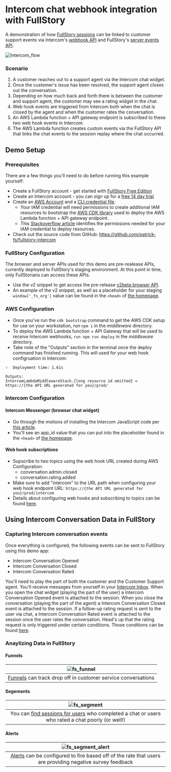# Intercom chat webhook integration with FullStory

A demonstration of how [FullStory sessions](https://www.fullstory.com/platform/session-insights/) can be linked to customer support events 
via Intercom's [webhook API](https://developers.intercom.com/intercom-api-reference/reference/webhooks) and 
FullStory's [server events API](https://developer.fullstory.com/server/v2/events/create-events/).

![Intercom_flow](https://user-images.githubusercontent.com/45576380/236958638-3f5c3392-1ca5-4d44-8723-33242b34f333.png)

### Scenario

1. A customer reaches out to a support agent via the Intercom chat widget.
2. Once the customer's issue has been resolved, the support agent closes out the conversation.
3. Depending on how much back and forth there is between the customer and support agent, the customer may see a rating widget in the chat.
4. Web hook events are triggered from Intercom both when the chat is closed by the agent and when the customer rates the conversation.
5. An AWS Lambda function + API gateway endpoint is subscribed to these two web hook events in Intercom.
6. The AWS Lambda function creates custom events via the FullStory API that links the chat events to the session replay where the chat occurred.

## Demo Setup

### Prerequisites

There are a few things you'll need to do before running this example yourself:

- Create a FullStory account - get started with [FullStory Free Edition](https://help.fullstory.com/hc/en-us/articles/360020623354-FullStory-Free-Edition)
- Create an Intercom account - you can sign up for a [free 14 day trial](https://www.intercom.com/help/en/articles/891-how-do-i-sign-up-for-a-free-trial-of-intercom)
- Create an [AWS Account](https://repost.aws/knowledge-center/create-and-activate-aws-account) and a [CLI credential file](https://docs.aws.amazon.com/cli/latest/userguide/cli-configure-files.html).
  - Your IAM credential will need permissions to create additional IAM resources to bootstrap the [AWS CDK library](https://docs.aws.amazon.com/cdk/v2/guide/getting_started.html) used to deploy the AWS Lambda function + API gateway endpoint.
  - This [Stackoverflow article](https://stackoverflow.com/questions/57118082/what-iam-permissions-are-needed-to-use-cdk-deploy) identifies the permissions needed for your IAM credential to deploy resources.
- Check out the source code from GitHub: https://github.com/patrick-fs/fullstory-intercom

### FullStory Configuration

The browser and server APIs used for this demo are pre-realease APIs, currently deployed to FullStory's staging environment. At this point in time, only FullStorians can access these APIs.

- Use the v2 snippet to get access the pre-release [v2beta browser API](https://developer.fullstory.com/browser/v2/getting-started/).
- An example of the v2 snippet, as well as a placeholder for your staging `window['_fs_org']` value can be found in the `<head>` of [the homepage](https://github.com/patrick-fs/fullstory-intercom/blob/main/homepage/index.html).

### AWS Configuration

- Once you've run the `cdk bootstrap` command to get the AWS CDK setup for use on your workstation, run `npm i` in the _middleware_ directory.
- To deploy the AWS Lambda function + API Gateway that will be used to receive Intercom webhooks, `run npm run deploy` in the _middleware_ directory.
- Take note of the "Outputs" section in the terminal once the deploy command has finished running. This will used for your web hook configruation in Intercom:

```
✨  Deployment time: 1.61s

Outputs:
IntercomLambdaMiddlewareStack.{long resource id omitted} = https://{the API URL generated for you}/prod/
```

### Intercom Configuration

#### Intercom Messenger (browser chat widget)

- Go through the motions of installing the Intercom JavaScript code per [this article](https://www.intercom.com/help/en/articles/167-install-intercom-in-your-product-for-visitors-and-leads).
- You'll see an app_id value that you can put into the placeholder found in the `<head>` of [the homepage](https://github.com/patrick-fs/fullstory-intercom/blob/main/homepage/index.html).

#### Web hook subscriptions

- Supscribe to two topics using the web hook URL created during AWS Configuration:
  - conversation.admin.closed
  - conversation.rating.added
- Make sure to add "intercom" to the URL path when configuring your web hook endpoint URL: `https://{the API URL generated for you}/prod/intercom`
- Details about configuring web hooks and subscribing to topics can be found [here](https://developers.intercom.com/building-apps/docs/setting-up-webhooks).

## Using Intercom Conversation Data in FullStory

### Capturing Intercom conversation events

Once everything is configured, the following events can be sent to FullStory using this demo app:

- Intercom Conversation Opened
- Intercom Conversation Closed
- Intercom Conversation Rated

You'll need to play the part of both the customer and the Customer Support agent. You'll receive messages from yourself in your [Intercom Inbox](https://www.intercom.com/help/en/articles/6274899-get-started-with-the-inbox). 
When you open the chat widget (playing the part of the user) a Intercom Conversation Opened event is attached to the session. When you close the conversation (playing the part of the agent) a Intercom Conversation Closed event is attached to the session. If a follow-up rating request is sent to the user via chat, a Intercom Conversation Rated event is attached to the session once the user rates the conversation. Head's up that the rating request is only triggered under certain conditions. Those conditions can be found 
[here](https://www.intercom.com/help/en/articles/941027-measure-customer-satisfaction-with-conversation-ratings#when-does-operator-send-conversation-ratings).

### Anaylizing Data in FullStory

#### Funnels
| ![fs_funnel](https://user-images.githubusercontent.com/45576380/236959291-d6bf3bfd-17ae-4d25-9c6b-be403f3489c1.png) |
|:--:|
| [Funnels](https://help.fullstory.com/hc/en-us/articles/360045159373-About-Funnels) can track drop off in customer service conversations |

#### Segements
| ![fs_segment](https://user-images.githubusercontent.com/45576380/236959472-35a0c89c-fbf8-4d2a-8512-6839de28d034.png) |
|:--:|
| You can [find sessions for users](https://help.fullstory.com/hc/en-us/articles/360020829633#Segment) who completed a chat or users who rated a chat poorly (or well!) |

#### Alerts
| ![fs_segment_alert](https://user-images.githubusercontent.com/45576380/236959438-55c5cc65-273b-4b7e-a0fb-fd39be1f9019.png) |
|:--:|
| [Alerts](https://help.fullstory.com/hc/en-us/articles/360020828653-Introduction-to-Alerts) can be configured to fire based off of the rate that users are providing negative survey feedback |
